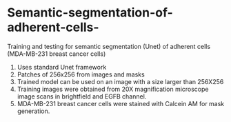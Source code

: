 # Semantic-segmentation-of-adherent-cells-

Training and testing for semantic segmentation (Unet) of adherent cells (MDA-MB-231 breast cancer cells)

1. Uses standard Unet framework
2. Patches of 256x256 from images and masks
3. Trained model can be used on an image with a size larger than 256X256
4. Training images were obtained from 20X magnification microscope image scans in brightfield and EGFB channel.
5. MDA-MB-231 breast cancer cells were stained with Calcein AM for mask generation.

